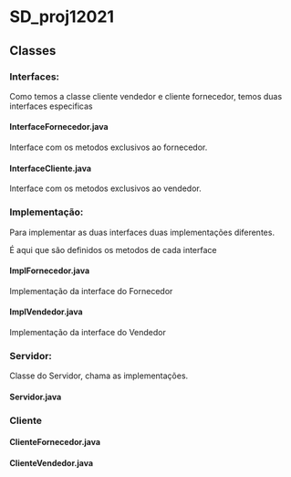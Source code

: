 # SD_proj12021
## Classes

### Interfaces:

Como temos a classe cliente vendedor e cliente fornecedor, temos duas interfaces especificas

#### InterfaceFornecedor.java

Interface com os metodos exclusivos ao fornecedor.

#### InterfaceCliente.java

Interface com os metodos exclusivos ao vendedor.

### Implementação:

Para implementar as duas interfaces duas implementações diferentes.

É aqui que são definidos os metodos de cada interface

#### ImplFornecedor.java

Implementação da interface do Fornecedor

#### ImplVendedor.java

Implementação da interface do Vendedor

### Servidor:

Classe do Servidor, chama as implementações.

#### Servidor.java

### Cliente

#### ClienteFornecedor.java

#### ClienteVendedor.java
